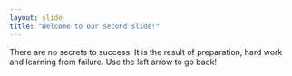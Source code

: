```yaml
---
layout: slide
title: "Welcome to our second slide!"
---
```

There are no secrets to success. It is the result of preparation, hard work and learning from failure.
Use the left arrow to go back!
